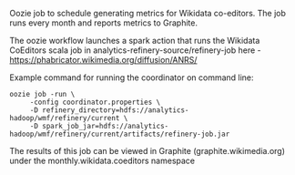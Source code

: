 Oozie job to schedule generating metrics for Wikidata co-editors.
The job runs every month and reports metrics to Graphite.

The oozie workflow launches a spark action that runs the
Wikidata CoEditors scala job in analytics-refinery-source/refinery-job here -
https://phabricator.wikimedia.org/diffusion/ANRS/

Example command for running the coordinator on command line:

    oozie job -run \
         -config coordinator.properties \
         -D refinery_directory=hdfs://analytics-hadoop/wmf/refinery/current \
         -D spark_job_jar=hdfs://analytics-hadoop/wmf/refinery/current/artifacts/refinery-job.jar

The results of this job can be viewed in Graphite (graphite.wikimedia.org) under the
monthly.wikidata.coeditors namespace
